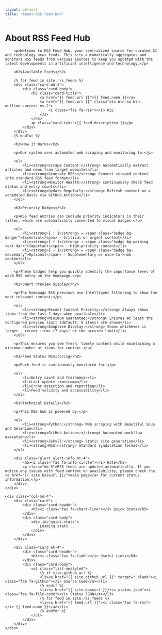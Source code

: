 ```yaml
---
layout: default
title: "About RSS Feed Hub"
---
```


<div class="row">
    <div class="col-md-8">
        <h1>About RSS Feed Hub</h1>
        
        <p>Welcome to RSS Feed Hub, your centralized source for curated AI and technology news feeds. This site automatically aggregates and monitors RSS feeds from various sources to keep you updated with the latest developments in artificial intelligence and technology.</p>
        
        <h2>Available Feeds</h2>
        
        {% for feed in site.rss_feeds %}
        <div class="card mb-3">
            <div class="card-body">
                <h5 class="card-title">
                    <a href="{{ feed.url }}">{{ feed.name }}</a>
                    <a href="{{ feed.url }}" class="btn btn-sm btn-outline-success ms-2">
                        <i class="fas fa-rss"></i> RSS
                    </a>
                </h5>
                <p class="card-text">{{ feed.description }}</p>
            </div>
        </div>
        {% endfor %}
        
        <h2>How It Works</h2>
        
        <p>Our system uses automated web scraping and monitoring to:</p>
        
        <ul>
            <li><strong>Scrape Content:</strong> Automatically extract articles and news from target websites</li>
            <li><strong>Generate RSS:</strong> Convert scraped content into standard RSS feed format</li>
            <li><strong>Monitor Health:</strong> Continuously check feed status and entry counts</li>
            <li><strong>Update Regularly:</strong> Refresh content on a scheduled basis via GitHub Actions</li>
        </ul>
        
        <h2>Priority Badges</h2>
        
        <p>RSS feed entries can include priority indicators in their titles, which are automatically converted to visual badges:</p>
        
        <ul>
            <li><strong>[ ! ]</strong> → <span class="badge bg-danger">Essential</span> - Critical or urgent content</li>
            <li><strong>[ * ]</strong> → <span class="badge bg-warning text-dark">Important</span> - High-priority content</li>
            <li><strong>[ ~ ]</strong> → <span class="badge bg-secondary">Optional</span> - Supplementary or nice-to-know content</li>
        </ul>
        
        <p>These badges help you quickly identify the importance level of each RSS entry on the homepage.</p>
        
        <h2>Smart Preview Display</h2>
        
        <p>The homepage RSS previews use intelligent filtering to show the most relevant content:</p>
        
        <ul>
            <li><strong>Recent Content Priority:</strong> Always shows items from the last 7 days when available</li>
            <li><strong>Minimum Guarantee:</strong> Ensures at least the configured preview limit (default: 5 items) are shown</li>
            <li><strong>Adaptive Display:</strong> Shows whichever is larger - recent items (7 days) or the preview limit</li>
        </ul>
        
        <p>This ensures you see fresh, timely content while maintaining a minimum number of items for context.</p>
        
        <h2>Feed Status Monitoring</h2>
        
        <p>Each feed is continuously monitored for:</p>
        
        <ul>
            <li>Entry count and freshness</li>
            <li>Last update timestamp</li>
            <li>Error detection and reporting</li>
            <li>Feed validity and accessibility</li>
        </ul>
        
        <h2>Technical Details</h2>
        
        <p>This RSS hub is powered by:</p>
        
        <ul>
            <li><strong>Python:</strong> Web scraping with Beautiful Soup and Selenium</li>
            <li><strong>GitHub Actions:</strong> Automated workflow execution</li>
            <li><strong>Jekyll:</strong> Static site generation</li>
            <li><strong>RSS:</strong> Standard syndication format</li>
        </ul>
        
        <div class="alert alert-info mt-4">
            <h5><i class="fas fa-info-circle"></i> Note</h5>
            <p class="mb-0">RSS feeds are updated automatically. If you notice any issues with feed content or availability, please check the <a href="{{ site.baseurl }}/">main page</a> for current status information.</p>
        </div>
    </div>
    
    <div class="col-md-4">
        <div class="card">
            <div class="card-header">
                <h5><i class="fas fa-chart-line"></i> Quick Stats</h5>
            </div>
            <div class="card-body">
                <div id="quick-stats">
                    Loading stats...
                </div>
            </div>
        </div>
        
        <div class="card mt-4">
            <div class="card-header">
                <h5><i class="fas fa-link"></i> Useful Links</h5>
            </div>
            <div class="card-body">
                <ul class="list-unstyled">
                    {% if site.github_url %}
                    <li><a href="{{ site.github_url }}" target="_blank"><i class="fab fa-github"></i> Source Code</a></li>
                    {% endif %}
                    <li><a href="{{ site.baseurl }}/rss_status.json"><i class="fas fa-file-code"></i> Status JSON</a></li>
                    {% for feed in site.rss_feeds %}
                    <li><a href="{{ feed.url }}"><i class="fas fa-rss"></i> {{ feed.name }}</a></li>
                    {% endfor %}
                </ul>
            </div>
        </div>
    </div>
</div>

<script>
document.addEventListener('DOMContentLoaded', function() {
    // Load quick stats
    fetch('/rss_status.json')
        .then(response => response.json())
        .then(data => {
            let totalEntries = 0;
            let healthyFeeds = 0;
            let totalFeeds = 0;
            
            if (data.feeds) {
                Object.values(data.feeds).forEach(feed => {
                    totalFeeds++;
                    if (feed.status === 'healthy') {
                        healthyFeeds++;
                    }
                    totalEntries += feed.entry_count || 0;
                });
            }
            
            const statsHtml = `
                <div class="row text-center">
                    <div class="col-6">
                        <h3 class="text-primary">${totalFeeds}</h3>
                        <small>Total Feeds</small>
                    </div>
                    <div class="col-6">
                        <h3 class="text-success">${healthyFeeds}</h3>
                        <small>Healthy Feeds</small>
                    </div>
                    <div class="col-12 mt-3">
                        <h3 class="text-info">${totalEntries}</h3>
                        <small>Total Entries</small>
                    </div>
                </div>
                <hr>
                <small class="text-muted">
                    Last updated: ${data.timestamp ? new Date(data.timestamp).toLocaleString() : 'Unknown'}
                </small>
            `;
            
            document.getElementById('quick-stats').innerHTML = statsHtml;
        })
        .catch(error => {
            console.error('Error loading stats:', error);
            document.getElementById('quick-stats').innerHTML = 
                '<div class="text-muted">Unable to load statistics</div>';
        });
});
</script>
